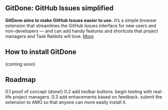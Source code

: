 ## GitDone: GitHub Issues simplified
**GitDone aims to make GitHub Issues easier to use.** It’s a simple browser extension that streamlines the GitHub Issues interface for new users and non-developers — and can add handy features and shortcuts that project managers and Task Rabbits will love. [More](http://openmatt.org/2015/11/09/gitdone/)

## How to install GitDone
(coming soon)

## Roadmap
0.1 proof of concept (done!) 
0.2 add toolbar buttons. begin testing with real-life project managers.
0.3 add enhacements based on feedback. submit the extension to AMO so that anyone can more easily install it. 


